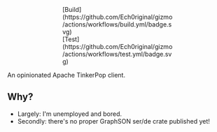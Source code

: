 <div style="margin: 0px auto; width: 50%;">
[Build](https://github.com/Ech0riginal/gizmo/actions/workflows/build.yml/badge.svg)
</div>
<div style="margin: 0px auto; width: 50%;">
[Test](https://github.com/Ech0riginal/gizmo/actions/workflows/test.yml/badge.svg)
</div>

An opinionated Apache TinkerPop client.

## Why?

* Largely: I'm unemployed and bored.
* Secondly: there's no proper GraphSON ser/de crate published yet!
